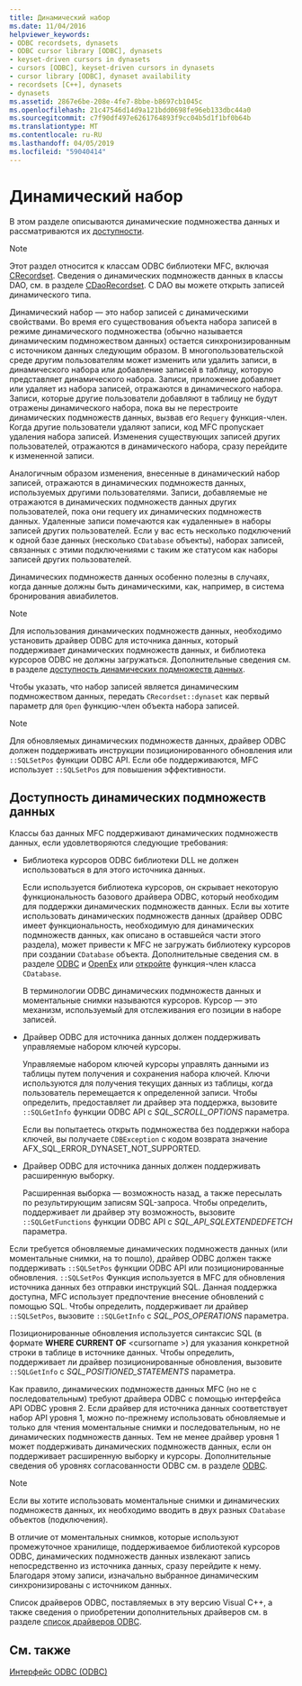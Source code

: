 ```yaml
---
title: Динамический набор
ms.date: 11/04/2016
helpviewer_keywords:
- ODBC recordsets, dynasets
- ODBC cursor library [ODBC], dynasets
- keyset-driven cursors in dynasets
- cursors [ODBC], keyset-driven cursors in dynasets
- cursor library [ODBC], dynaset availability
- recordsets [C++], dynasets
- dynasets
ms.assetid: 2867e6be-208e-4fe7-8bbe-b8697cb1045c
ms.openlocfilehash: 21c47546d14d9a121bdd0698fe96eb133dbc44a0
ms.sourcegitcommit: c7f90df497e6261764893f9cc04b5d1f1bf0b64b
ms.translationtype: MT
ms.contentlocale: ru-RU
ms.lasthandoff: 04/05/2019
ms.locfileid: "59040414"
---
```

# <a name="dynaset"></a>Динамический набор

В этом разделе описываются динамические подмножества данных и рассматриваются их [доступности](#_core_availability_of_dynasets).

> [!NOTE]
>  Этот раздел относится к классам ODBC библиотеки MFC, включая [CRecordset](../../mfc/reference/crecordset-class.md). Сведения о динамических подмножеств данных в классы DAO, см. в разделе [CDaoRecordset](../../mfc/reference/cdaorecordset-class.md). С DAO вы можете открыть записей динамического типа.

Динамический набор — это набор записей с динамическими свойствами. Во время его существования объекта набора записей в режиме динамического подмножества (обычно называется динамическим подмножеством данных) остается синхронизированным с источником данных следующим образом. В многопользовательской среде другим пользователям может изменить или удалить записи, в динамического набора или добавление записей в таблицу, которую представляет динамического набора. Записи, приложение добавляет или удаляет из набора записей, отражаются в динамического набора. Записи, которые другие пользователи добавляют в таблицу не будут отражены динамического набора, пока вы не перестроите динамических подмножеств данных, вызвав его `Requery` функция-член. Когда другие пользователи удаляют записи, код MFC пропускает удаления набора записей. Изменения существующих записей других пользователей, отражаются в динамического набора, сразу перейдите к измененной записи.

Аналогичным образом изменения, внесенные в динамический набор записей, отражаются в динамических подмножеств данных, используемых другими пользователями. Записи, добавляемые не отражаются в динамических подмножеств данных других пользователей, пока они requery их динамических подмножеств данных. Удаленные записи помечаются как «удаленные» в наборы записей других пользователей. Если у вас есть несколько подключений к одной базе данных (несколько `CDatabase` объекты), наборах записей, связанных с этими подключениями с таким же статусом как наборы записей других пользователей.

Динамических подмножеств данных особенно полезны в случаях, когда данные должны быть динамическими, как, например, в система бронирования авиабилетов.

> [!NOTE]
> Для использования динамических подмножеств данных, необходимо установить драйвер ODBC для источника данных, который поддерживает динамических подмножеств данных, и библиотека курсоров ODBC не должны загружаться. Дополнительные сведения см. в разделе [доступность динамических подмножеств данных](#_core_availability_of_dynasets).

Чтобы указать, что набор записей является динамическим подмножеством данных, передать `CRecordset::dynaset` как первый параметр для `Open` функцию-член объекта набора записей.

> [!NOTE]
> Для обновляемых динамических подмножеств данных, драйвер ODBC должен поддерживать инструкции позиционированного обновления или `::SQLSetPos` функции ODBC API. Если обе поддерживаются, MFC использует `::SQLSetPos` для повышения эффективности.

##  <a name="_core_availability_of_dynasets"></a> Доступность динамических подмножеств данных

Классы баз данных MFC поддерживают динамических подмножеств данных, если удовлетворяются следующие требования:

- Библиотека курсоров ODBC библиотеки DLL не должен использоваться в для этого источника данных.

   Если используется библиотека курсоров, он скрывает некоторую функциональность базового драйвера ODBC, который необходим для поддержки динамических подмножеств данных. Если вы хотите использовать динамических подмножеств данных (драйвер ODBC имеет функциональность, необходимую для динамических подмножеств данных, как описано в оставшейся части этого раздела), может привести к MFC не загружать библиотеку курсоров при создании `CDatabase` объекта. Дополнительные сведения см. в разделе [ODBC](../../data/odbc/odbc-basics.md) и [OpenEx](../../mfc/reference/cdatabase-class.md#openex) или [откройте](../../mfc/reference/cdatabase-class.md#open) функция-член класса `CDatabase`.

   В терминологии ODBC динамических подмножеств данных и моментальные снимки называются курсоров. Курсор — это механизм, используемый для отслеживания его позиции в наборе записей.

- Драйвер ODBC для источника данных должен поддерживать управляемые набором ключей курсоры.

   Управляемые набором ключей курсоры управлять данными из таблицы путем получения и сохранения набора ключей. Ключи используются для получения текущих данных из таблицы, когда пользователь перемещается к определенной записи. Чтобы определить, предоставляет ли драйвер эта поддержка, вызовите `::SQLGetInfo` функции ODBC API с *SQL_SCROLL_OPTIONS* параметра.

   Если вы попытаетесь открыть подмножества без поддержки набора ключей, вы получаете `CDBException` с кодом возврата значение AFX_SQL_ERROR_DYNASET_NOT_SUPPORTED.

- Драйвер ODBC для источника данных должен поддерживать расширенную выборку.

   Расширенная выборка — возможность назад, а также пересылать по результирующим записям SQL-запроса. Чтобы определить, поддерживает ли драйвер эту возможность, вызовите `::SQLGetFunctions` функции ODBC API с *SQL_API_SQLEXTENDEDFETCH* параметра.

Если требуется обновляемые динамических подмножеств данных (или моментальные снимки, на то пошло), драйвер ODBC должен также поддерживать `::SQLSetPos` функции ODBC API или позиционированные обновления. `::SQLSetPos` Функция используется в MFC для обновления источника данных без отправки инструкций SQL. Данная поддержка доступна, MFC использует предпочтение внесение обновлений с помощью SQL. Чтобы определить, поддерживает ли драйвер `::SQLSetPos`, вызовите `::SQLGetInfo` с *SQL_POS_OPERATIONS* параметра.

Позиционированные обновления используется синтаксис SQL (в формате **WHERE CURRENT OF** \<cursorname >) для указания конкретной строки в таблице в источнике данных. Чтобы определить, поддерживает ли драйвер позиционированные обновления, вызовите `::SQLGetInfo` с *SQL_POSITIONED_STATEMENTS* параметра.

Как правило, динамических подмножеств данных MFC (но не с последовательным) требуют драйвера ODBC с помощью интерфейса API ODBC уровня 2. Если драйвер для источника данных соответствует набор API уровня 1, можно по-прежнему использовать обновляемые и только для чтения моментальные снимки и последовательным, но не динамических подмножеств данных. Тем не менее драйвер уровня 1 может поддерживать динамических подмножеств данных, если он поддерживает расширенную выборку и курсоры. Дополнительные сведения об уровнях согласованности ODBC см. в разделе [ODBC](../../data/odbc/odbc-basics.md).

> [!NOTE]
> Если вы хотите использовать моментальные снимки и динамических подмножеств данных, их необходимо вводить в двух разных `CDatabase` объектов (подключения).

В отличие от моментальных снимков, которые используют промежуточное хранилище, поддерживаемое библиотекой курсоров ODBC, динамических подмножеств данных извлекают запись непосредственно из источника данных, сразу перейдите к нему. Благодаря этому записи, изначально выбранное динамическим синхронизированы с источником данных.

Список драйверов ODBC, поставляемых в эту версию Visual C++, а также сведения о приобретении дополнительных драйверов см. в разделе [список драйверов ODBC](../../data/odbc/odbc-driver-list.md).

## <a name="see-also"></a>См. также

[Интерфейс ODBC (ODBC)](../../data/odbc/open-database-connectivity-odbc.md)